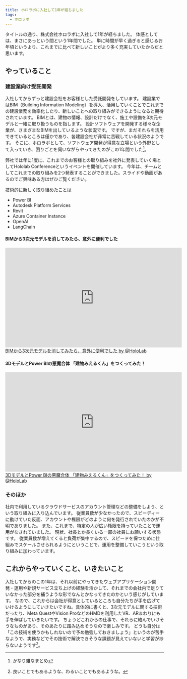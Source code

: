 ```yaml
---
title: ホロラボに入社して1年が経ちました
tags:
  - ホロラボ
---
```


タイトルの通り、株式会社ホロラボに入社して1年が経ちました。
体感としては、まさにあっという間という1年間でした。
単に時間が早く過ぎると感じるお年頃というより、これまでに比べて新しいことがより多く充実していたからだと思います。

## やっていること

### 建設業向け受託開発

入社してからずっと建設会社をお客様とした受託開発をしています。
建設業ではBIM（Building Information Modeling）を導入、活用していくことでこれまでの建設業務を効率化したり、新しいことへの取り組みができるようになると期待されています。
BIMとは、建物の情報、設計だけでなく、施工や設備を3次元モデルと一緒に取り扱うものを指します。
設計ソフトウェアを開発する様々な企業が、さまざまなBIMを出しているような状況です。
ですが、まだそれらを活用できているところは僅かであり、各建設会社が非常に苦戦している状況のようです。
そこに、ホロラボとして、ソフトウェア開発が得意な立場という外野として入っていき、困りごとを伺いながらやってきたのがこの1年間でした[^1]。

弊社では年に1度に、これまでのお客様との取り組みを社外に発表していく場としてHololab Conferenceというイベントを開催しています。
今年は、チームとしてこれまでの取り組みを2つ発表することができました。スライドや動画があるのでご興味ある方はぜひご覧ください。

技術的に新しく取り組めたことは

- Power BI
- Autodesk Platform Services
- Revit
- Azure Container Instance
- OpenAI
- LangChain

#### BIMから3次元モデルを消してみたら、意外に便利でした

<iframe width="560" height="315" src="https://www.youtube.com/embed/VA9Rf-YS2JU" title="YouTube video player" frameborder="0" allow="accelerometer; autoplay; clipboard-write; encrypted-media; gyroscope; picture-in-picture; web-share" allowfullscreen></iframe>

<script async class="docswell-embed" src="https://www.docswell.com/assets/libs/docswell-embed/docswell-embed.min.js" data-src="https://www.docswell.com/slide/ZM1LXX/embed" data-aspect="0.5625"></script><div class="docswell-link"><a href="https://www.docswell.com/s/HoloLab/ZM1LXX-holoconf23_b6">BIMから3次元モデルを消してみたら、意外に便利でした by @HoloLab</a></div>

#### 3DモデルとPower BIの悪魔合体 「建物みえるくん」をつくってみた！

<iframe width="560" height="315" src="https://www.youtube.com/embed/ziLm2te9imk" title="YouTube video player" frameborder="0" allow="accelerometer; autoplay; clipboard-write; encrypted-media; gyroscope; picture-in-picture; web-share" allowfullscreen></iframe>

<script async class="docswell-embed" src="https://www.docswell.com/assets/libs/docswell-embed/docswell-embed.min.js" data-src="https://www.docswell.com/slide/KLLG29/embed" data-aspect="0.5625"></script><div class="docswell-link"><a href="https://www.docswell.com/s/HoloLab/KLLG29-holoconf23_b7">3DモデルとPower BIの悪魔合体 「建物みえるくん」をつくってみた！ by @HoloLab</a></div>

[^1]: かなり雑なまとめ

### そのほか

社内で利用しているクラウドサービスのアカウント管理などの整備をしよう、という取り組みに入り込んでいます。
従業員数が少なかったので、スピーディーに動けていた反面、アカウントや権限がどのように何を発行されていたのかが不明でありました。
また、これまで、特定の人が広い権限を持っていたことで運用がなされていました。
現状、社長とか長くいる一部の社員にお願いする状態です。
従業員数が増えてくると負荷が集中するので、スピードを保つために仕組みでスケールさせられるようにということで、運用を整備していこうという取り組みに加わっています。

## これからやっていくこと、いきたいこと

入社してからのこの1年は、それ以前にやってきたウェブアプリケーション開発・運用や新規サービス立ち上げの経験を活かして、それまでの会社内で足りていなかった部分を補うような形でなんとかなってきたのかという感じがしています。
なので、これからは会社が得意としているところも自分たちが手を広げていけるようにしていきたいですね。具体的に書くと、3次元モデルに関する技術だったり、Meta QuestやVision ProなどのHMDを利用したVR、ARまわりにも手を伸ばしていきたいです。
ちょうどこれからの仕事で、それらに絡んでいけそうなものがあり、そのあたりに踏み込めそうなので楽しみです。
どうも自分は「この技術を使うかもしれないので予め勉強しておきましょう」というのが苦手なようで、実務などでその技術で解決できそうな課題が見えていないと学習が捗らないようです[^2]。

[^2]: 良いことでもあるような、わるいことでもあるような。
